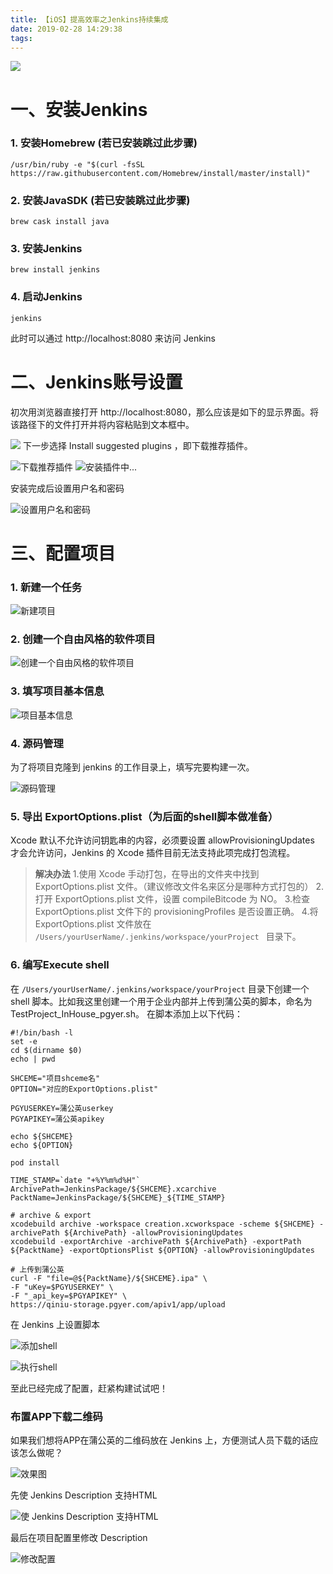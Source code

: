```yaml
---
title: 【iOS】提高效率之Jenkins持续集成
date: 2019-02-28 14:29:38
tags:
---
```

![](https://upload-images.jianshu.io/upload_images/2910208-884ba8c66f83fa6e.png?imageMogr2/auto-orient/strip%7CimageView2/2/w/1240)

# 一、安装Jenkins



### 1. 安装Homebrew (若已安装跳过此步骤)
```
/usr/bin/ruby -e "$(curl -fsSL https://raw.githubusercontent.com/Homebrew/install/master/install)"
```
### 2. 安装JavaSDK (若已安装跳过此步骤)
```
brew cask install java
```
### 3. 安装Jenkins
```
brew install jenkins
```
### 4. 启动Jenkins
```
jenkins
```
此时可以通过 http://localhost:8080 来访问 Jenkins
# 二、Jenkins账号设置

初次用浏览器直接打开 http://localhost:8080，那么应该是如下的显示界面。将该路径下的文件打开并将内容粘贴到文本框中。

![](https://upload-images.jianshu.io/upload_images/2910208-6704588a576caa04.png?imageMogr2/auto-orient/strip%7CimageView2/2/w/1240)
下一步选择 Install suggested plugins ，即下载推荐插件。

![下载推荐插件](https://upload-images.jianshu.io/upload_images/2910208-1e36d12911f4e5ca.png?imageMogr2/auto-orient/strip%7CimageView2/2/w/1240)
![安装插件中...](https://upload-images.jianshu.io/upload_images/2910208-1499560a57f02dc9.png?imageMogr2/auto-orient/strip%7CimageView2/2/w/1240)



安装完成后设置用户名和密码

![设置用户名和密码](https://upload-images.jianshu.io/upload_images/2910208-dda1b8ab988370d1.png?imageMogr2/auto-orient/strip%7CimageView2/2/w/1240)



# 三、配置项目

### 1. 新建一个任务



![新建项目](https://upload-images.jianshu.io/upload_images/2910208-b10a6c166ec48601.png?imageMogr2/auto-orient/strip%7CimageView2/2/w/1240)



### 2. 创建一个自由风格的软件项目

![创建一个自由风格的软件项目](https://upload-images.jianshu.io/upload_images/2910208-0e0c4d01b2833195.png?imageMogr2/auto-orient/strip%7CimageView2/2/w/1240)



### 3. 填写项目基本信息

![项目基本信息](https://upload-images.jianshu.io/upload_images/2910208-b5f59e3d006d50d6.png?imageMogr2/auto-orient/strip%7CimageView2/2/w/1240)



### 4. 源码管理

为了将项目克隆到 jenkins 的工作目录上，填写完要构建一次。

![源码管理](https://upload-images.jianshu.io/upload_images/2910208-d25f5410ccb88bd2.png?imageMogr2/auto-orient/strip%7CimageView2/2/w/1240)



### 5. 导出 ExportOptions.plist（为后面的shell脚本做准备）

Xcode 默认不允许访问钥匙串的内容，必须要设置 allowProvisioningUpdates 才会允许访问，Jenkins 的 Xcode 插件目前无法支持此项完成打包流程。




>**解决办法**
>1.使用 Xcode 手动打包，在导出的文件夹中找到 ExportOptions.plist 文件。（建议修改文件名来区分是哪种方式打包的）
>2.打开 ExportOptions.plist 文件，设置 compileBitcode 为 NO。
>3.检查 ExportOptions.plist 文件下的 provisioningProfiles 是否设置正确。
>4.将 ExportOptions.plist 文件放在 `/Users/yourUserName/.jenkins/workspace/yourProject ` 目录下。



### 6. 编写Execute shell

在  `/Users/yourUserName/.jenkins/workspace/yourProject`  目录下创建一个 shell 脚本。比如我这里创建一个用于企业内部并上传到蒲公英的脚本，命名为 TestProject_InHouse_pgyer.sh。
在脚本添加上以下代码：

```
#!/bin/bash -l
set -e
cd $(dirname $0)
echo | pwd

SHCEME="项目shceme名"
OPTION="对应的ExportOptions.plist"

PGYUSERKEY=蒲公英userkey
PGYAPIKEY=蒲公英apikey

echo ${SHCEME}
echo ${OPTION}

pod install

TIME_STAMP=`date "+%Y%m%d%H"`
ArchivePath=JenkinsPackage/${SHCEME}.xcarchive
PacktName=JenkinsPackage/${SHCEME}_${TIME_STAMP}

# archive & export
xcodebuild archive -workspace creation.xcworkspace -scheme ${SHCEME} -archivePath ${ArchivePath} -allowProvisioningUpdates
xcodebuild -exportArchive -archivePath ${ArchivePath} -exportPath ${PacktName} -exportOptionsPlist ${OPTION} -allowProvisioningUpdates

# 上传到蒲公英
curl -F "file=@${PacktName}/${SHCEME}.ipa" \
-F "uKey=$PGYUSERKEY" \
-F "_api_key=$PGYAPIKEY" \
https://qiniu-storage.pgyer.com/apiv1/app/upload

```


在 Jenkins 上设置脚本

![添加shell](https://upload-images.jianshu.io/upload_images/2910208-b0718c089355f164.png?imageMogr2/auto-orient/strip%7CimageView2/2/w/1240)

![执行shell](https://upload-images.jianshu.io/upload_images/2910208-092a09a340e08199.png?imageMogr2/auto-orient/strip%7CimageView2/2/w/1240)

至此已经完成了配置，赶紧构建试试吧！



### 布置APP下载二维码

如果我们想将APP在蒲公英的二维码放在 Jenkins 上，方便测试人员下载的话应该怎么做呢？

![效果图](https://upload-images.jianshu.io/upload_images/2910208-dfe03f80375aa471.png?imageMogr2/auto-orient/strip%7CimageView2/2/w/1240)

先使 Jenkins Description 支持HTML

![使 Jenkins Description 支持HTML](https://upload-images.jianshu.io/upload_images/2910208-cf74564ddc7f832c.png?imageMogr2/auto-orient/strip%7CimageView2/2/w/1240)



最后在项目配置里修改 Description

![修改配置](https://upload-images.jianshu.io/upload_images/2910208-b2579708158359b0.png?imageMogr2/auto-orient/strip%7CimageView2/2/w/1240)
